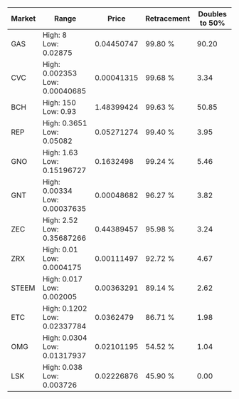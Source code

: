 | Market | Range | Price| Retracement | Doubles to 50% |
| --- | --- | --- | --- | --- |
| GAS | High: 8<br />Low: 0.02875 | 0.04450747 | 99.80 % | 90.20 |
| CVC | High: 0.002353<br />Low: 0.00040685 | 0.00041315 | 99.68 % | 3.34 |
| BCH | High: 150<br />Low: 0.93 | 1.48399424 | 99.63 % | 50.85 |
| REP | High: 0.3651<br />Low: 0.05082 | 0.05271274 | 99.40 % | 3.95 |
| GNO | High: 1.63<br />Low: 0.15196727 | 0.1632498 | 99.24 % | 5.46 |
| GNT | High: 0.00334<br />Low: 0.00037635 | 0.00048682 | 96.27 % | 3.82 |
| ZEC | High: 2.52<br />Low: 0.35687266 | 0.44389457 | 95.98 % | 3.24 |
| ZRX | High: 0.01<br />Low: 0.0004175 | 0.00111497 | 92.72 % | 4.67 |
| STEEM | High: 0.017<br />Low: 0.002005 | 0.00363291 | 89.14 % | 2.62 |
| ETC | High: 0.1202<br />Low: 0.02337784 | 0.0362479 | 86.71 % | 1.98 |
| OMG | High: 0.0304<br />Low: 0.01317937 | 0.02101195 | 54.52 % | 1.04 |
| LSK | High: 0.038<br />Low: 0.003726 | 0.02226876 | 45.90 % | 0.00 |
